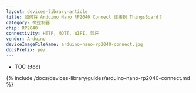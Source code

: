 ```yaml
---
layout: devices-library-article
title: 如何将 Arduino Nano RP2040 Connect 连接到 ThingsBoard？
category: 微控制器
chip: RP2040
connectivity: HTTP, MQTT, WIFI, 蓝牙
vendor: Arduino
deviceImageFileName: arduino-nano-rp2040-connect.jpg
docsPrefix: pe/
---
```


* TOC
{:toc}

{% include /docs/devices-library/guides/arduino-nano-rp2040-connect.md %}